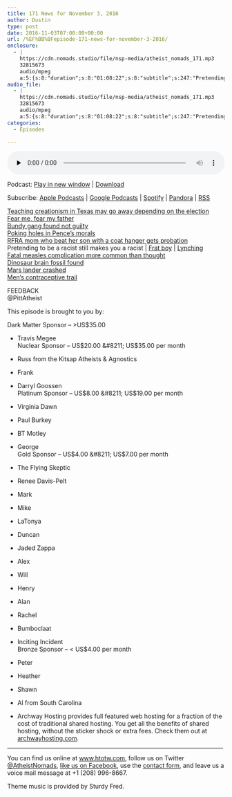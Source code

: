 ```yaml
---
title: 171 News for November 3, 2016
author: Dustin
type: post
date: 2016-11-03T07:00:00+00:00
url: /%EF%BB%BFepisode-171-news-for-november-3-2016/
enclosure:
  - |
    https://cdn.nomads.studio/file/nsp-media/atheist_nomads_171.mp3
    32815673
    audio/mpeg
    a:5:{s:8:"duration";s:8:"01:08:22";s:8:"subtitle";s:247:"Pretending to be a racist still makes you a racist |  |      FEEDBACK @PittAtheist This episode is brought to you by: Dark Matter Sponsor - >US$35.00 * Travis Megee Nuclear Sponsor - US$20.00 - US$35.00 per month * Russ from the Kitsap Atheists...";s:8:"explicit";s:1:"1";s:13:"episode_title";s:25:"News for November 3, 2016";s:10:"episode_no";s:3:"171";}
audio_file:
  - |
    https://cdn.nomads.studio/file/nsp-media/atheist_nomads_171.mp3
    32815673
    audio/mpeg
    a:5:{s:8:"duration";s:8:"01:08:22";s:8:"subtitle";s:247:"Pretending to be a racist still makes you a racist |  |      FEEDBACK @PittAtheist This episode is brought to you by: Dark Matter Sponsor - >US$35.00 * Travis Megee Nuclear Sponsor - US$20.00 - US$35.00 per month * Russ from the Kitsap Atheists...";s:8:"explicit";s:1:"1";s:13:"episode_title";s:25:"News for November 3, 2016";s:10:"episode_no";s:3:"171";}
categories:
  - Episodes

---
```

<div itemscope itemtype="http://schema.org/AudioObject">
  <meta itemprop="name" content="171 News for November 3, 2016" />
  
  <meta itemprop="uploadDate" content="2016-11-03T01:00:00-06:00" />
  
  <meta itemprop="encodingFormat" content="audio/mpeg" />
  
  <meta itemprop="duration" content="PT1H08M22S" />
  
  <meta itemprop="description" content="Pretending to be a racist still makes you a racist |  |      FEEDBACK @PittAtheist This episode is brought to you by: Dark Matter Sponsor - >US$35.00 * Travis Megee Nuclear Sponsor - US$20.00 - US$35.00 per month * Russ from the Kitsap Atheists..." />
  
  <meta itemprop="contentUrl" content="https://dts.podtrac.com/redirect.mp3/cdn.nomads.studio/file/nsp-media/atheist_nomads_171.mp3" />
  
  <meta itemprop="contentSize" content="31.3" />
  </p> 
  
  <div class="powerpress_player" id="powerpress_player_8433">
    <audio class="wp-audio-shortcode" id="audio-5057-177" preload="none" style="width: 100%;" controls="controls"><source type="audio/mpeg" src="https://dts.podtrac.com/redirect.mp3/cdn.nomads.studio/file/nsp-media/atheist_nomads_171.mp3?_=177" /><a href="https://dts.podtrac.com/redirect.mp3/cdn.nomads.studio/file/nsp-media/atheist_nomads_171.mp3">https://dts.podtrac.com/redirect.mp3/cdn.nomads.studio/file/nsp-media/atheist_nomads_171.mp3</a></audio>
  </div>
</div>

<p class="powerpress_links powerpress_links_mp3">
  Podcast: <a href="https://dts.podtrac.com/redirect.mp3/cdn.nomads.studio/file/nsp-media/atheist_nomads_171.mp3" class="powerpress_link_pinw" target="_blank" title="Play in new window" onclick="return powerpress_pinw('https://htotw.com/?powerpress_pinw=5057-podcast');" rel="nofollow">Play in new window</a> | <a href="https://dts.podtrac.com/redirect.mp3/cdn.nomads.studio/file/nsp-media/atheist_nomads_171.mp3" class="powerpress_link_d" title="Download" rel="nofollow" download="atheist_nomads_171.mp3">Download</a>
</p>

<p class="powerpress_links powerpress_subscribe_links">
  Subscribe: <a href="https://podcasts.apple.com/us/podcast/humanists-take-on-the-world/id530050098?mt=2&ls=1" class="powerpress_link_subscribe powerpress_link_subscribe_itunes" target="_blank" title="Subscribe on Apple Podcasts" rel="nofollow">Apple Podcasts</a> | <a href="https://www.google.com/podcasts?feed=aHR0cDovL2F0aGVpc3Rub21hZHMubGlic3luLmNvbS9yc3M%3D" class="powerpress_link_subscribe powerpress_link_subscribe_googleplay" target="_blank" title="Subscribe on Google Podcasts" rel="nofollow">Google Podcasts</a> | <a href="https://open.spotify.com/show/3LzK2xZGike6Tc1GEMtMbr?si=LieN9SNuTpq96smuaUsH8A" class="powerpress_link_subscribe powerpress_link_subscribe_spotify" target="_blank" title="Subscribe on Spotify" rel="nofollow">Spotify</a> | <a href="https://www.pandora.com/podcast/atheist-nomads/PC:10122?corr=62071012&part=ug" class="powerpress_link_subscribe powerpress_link_subscribe_pandora" target="_blank" title="Subscribe on Pandora" rel="nofollow">Pandora</a> | <a href="https://htotw.com/feed/podcast/" class="powerpress_link_subscribe powerpress_link_subscribe_rss" target="_blank" title="Subscribe via RSS" rel="nofollow">RSS</a>
</p>

<a href="http://www.thedailybeast.com/articles/2016/10/31/creationism-in-texas-could-go-extinct-on-election-day.html" target="_blank" rel="noopener">Teaching creationism in Texas may go away depending on the election</a>  
<a href="http://www.rawstory.com/2016/10/chicago-public-school-cancels-christian-haunted-house-depicting-orlando-lgbt-mass-shooting/" target="_blank" rel="noopener">Fear me, fear my father</a>  
<a href="http://www.idahostatesman.com/news/local/crime/article110938202.html" target="_blank" rel="noopener">Bundy gang found not guilty</a>  
<a href="https://thinkprogress.org/mike-pence-public-health-406b5d08c7de#.tqny5qnrw" target="_blank" rel="noopener">Poking holes in Pence’s morals</a>  
<a href="http://breaking911.com/mom-used-religious-freedom-law-defense-beating-son-got-probation/" target="_blank" rel="noopener">RFRA mom who beat her son with a coat hanger gets probation</a>  
Pretending to be a racist still makes you a racist | <a href="http://www.nydailynews.com/news/national/arkansas-college-student-expelled-blackface-cosby-costume-article-1.2851339" target="_blank" rel="noopener">Frat boy</a> | <a href="http://www.miaminewtimes.com/news/dummies-lynched-next-to-a-trump-sign-for-halloween-in-kendall-updated-8883872" target="_blank" rel="noopener">Lynching</a>  
<a href="http://www.nbcnews.com/health/health-news/fatal-measles-complication-killed-patients-years-later-n674706" target="_blank" rel="noopener">Fatal measles complication more common than thought</a>  
<a href="http://sp.lyellcollection.org/content/early/2016/10/25/SP448.3.abstract" target="_blank" rel="noopener">Dinosaur brain fossil found</a>  
<a href="http://m.esa.int/Our_Activities/Space_Science/ExoMars/Detailed_images_of_Schiaparelli_and_its_descent_hardware_on_Mars" target="_blank" rel="noopener">Mars lander crashed</a>  
<a href="http://press.endocrine.org/doi/pdf/10.1210/jc.2016-2141" target="_blank" rel="noopener">Men&#8217;s contraceptive trail</a>

FEEDBACK  
@PittAtheist

This episode is brought to you by:

Dark Matter Sponsor &#8211; >US$35.00  
* Travis Megee  
Nuclear Sponsor &#8211; US$20.00 &#8211; US$35.00 per month  
* Russ from the Kitsap Atheists & Agnostics  
* Frank  
* Darryl Goossen  
Platinum Sponsor &#8211; US$8.00 &#8211; US$19.00 per month  
* Virginia Dawn  
* Paul Burkey  
* BT Motley  
* George  
Gold Sponsor &#8211; US$4.00 &#8211; US$7.00 per month  
* The Flying Skeptic  
* Renee Davis-Pelt  
* Mark  
* Mike  
* LaTonya  
* Duncan  
* Jaded Zappa  
* Alex  
* Will  
* Henry  
* Alan  
* Rachel  
* Bumboclaat  
* Inciting Incident  
Bronze Sponsor &#8211; < US$4.00 per month  
* Peter  
* Heather  
* Shawn  
* Al from South Carolina

* Archway Hosting provides full featured web hosting for a fraction of the cost of traditional shared hosting. You get all the benefits of shared hosting, without the sticker shock or extra fees. Check them out at <a href="http://archwayhosting.com/" target="_blank" rel="noopener">archwayhosting.com</a>.

<hr width="500" />

You can find us online at <a href="https://www.htotw.com/" target="_blank" rel="noopener">www.htotw.com</a>, follow us on Twitter <a href="https://htotw.com/twitter" target="_blank" rel="noopener">@AtheistNomads</a>, <a href="https://htotw.com/facebook" target="_blank" rel="noopener">like us on Facebook</a>, use the [contact form](https://htotw.com/contact), and leave us a voice mail message at +1 (208) 996-8667.

Theme music is provided by Sturdy Fred.